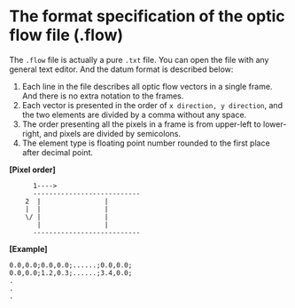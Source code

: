 # The format specification of the optic flow file (.flow)

The `.flow` file is actually a pure `.txt` file. You can open the file with any general text editor. And the datum format is described below:

1. Each line in the file describes all optic flow vectors in a single frame. And there is no extra notation to the frames.
2. Each vector is presented in the order of `x direction, y direction`, and the two elements are divided by a comma without any space.
3. The order presenting all the pixels in a frame is from upper-left to lower-right, and pixels are divided by semicolons.
4. The element type is floating point number rounded to the first place after decimal point.

__[Pixel order]__
```
      1---->
	  ---------------------------
	2  |				|
	|  |				|
	\/ |				|
	   |				|
	  ---------------------------
```
__[Example]__

```
0.0,0.0;0.0,0.0;......;0.0,0.0;
0.0,0.0;1.2,0.3;......;3.4,0.0;
.
.
.
```
